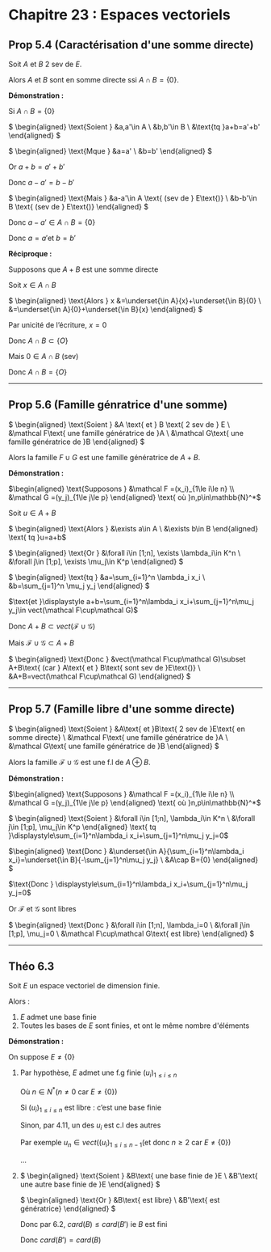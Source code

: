 # Chapitre 23 : Espaces vectoriels
## Prop 5.4 (Caractérisation d'une somme directe)

Soit $A$ et $B$ 2 sev de $E$.

Alors $A$ et $B$ sont en somme directe ssi $A\cap B=\{0\}$.

**Démonstration :**

$\text{Si }A\cap B=\{0\}$

$
\begin{aligned}
    \text{Soient }
    &a,a'\in A
    \\
    &b,b'\in B
    \\
    &\text{tq }a+b=a'+b'
\end{aligned}
$

$
\begin{aligned}
    \text{Mque }
    &a=a'
    \\
    &b=b'
\end{aligned}
$

$\text{Or }a+b=a'+b'$

$\text{Donc }a-a'=b-b'$

$
\begin{aligned}
    \text{Mais }
    &a-a'\in A \text{ (sev de } E\text{)}
    \\
    &b-b'\in B \text{ (sev de } E\text{)}
\end{aligned}
$

$\text{Donc }a-a'\in A\cap B=\{0\}$

$\text{Donc }a = a' \text{et } b=b'$

**Réciproque :**

$\text{Supposons que }A+B\text{ est une somme directe}$

$\text{Soit }x\in A\cap B$

$
\begin{aligned}
    \text{Alors } x
    &=\underset{\in A}{x}+\underset{\in B}{0}
    \\
    &=\underset{\in A}{0}+\underset{\in B}{x}
\end{aligned}
$

$\text{Par unicité de l'écriture, }x=0$

$\text{Donc }A\cap B\subset\{O\}$

$\text{Mais }0\in A\cap B$ (sev)

$\text{Donc }A\cap B=\{O\}$

---
## Prop 5.6 (Famille génratrice d'une somme)
$
\begin{aligned}
    \text{Soient }
    &A \text{ et } B \text{ 2 sev de } E
    \\
    &\mathcal F\text{ une famille génératrice de }A
    \\
    &\mathcal G\text{ une famille génératrice de }B
\end{aligned}
$

$\text{Alors la famille }F\cup G\text{ est une famille génératrice de }A+B$.

**Démonstration :**

$\begin{aligned}
    \text{Supposons }
    &\mathcal F =(x_i)_{1\le i\le n}
    \\
    &\mathcal G =(y_j)_{1\le j\le p}
\end{aligned}
\text{ où }n,p\in\mathbb{N}^*$

$\text{Soit }u\in A+B$

$
\begin{aligned}
    \text{Alors }
    &\exists a\in A
    \\
    &\exists b\in B
\end{aligned}
\text{ tq }u=a+b$

$
\begin{aligned}
    \text{Or }
    &\forall i\in [1;n], \exists \lambda_i\in K^n
    \\
    &\forall j\in [1;p], \exists \mu_j\in K^p
\end{aligned}
$

$
\begin{aligned}
    \text{tq }
    &a=\sum_{i=1}^n \lambda_i x_i
    \\
    &b=\sum_{j=1}^n \mu_j y_j
\end{aligned}
$

$\text{et }\displaystyle a+b=\sum_{i=1}^n\lambda_i x_i+\sum_{j=1}^n\mu_j y_j\in vect(\mathcal F\cup\mathcal G)$

$\text{Donc }A+B\subset vect(\mathcal F\cup\mathcal G)$

$\text{Mais }\mathcal F\cup\mathcal G\subset A+B$

$
\begin{aligned}
    \text{Donc }
    &vect(\mathcal F\cup\mathcal G)\subset A+B\text{ (car } A\text{ et } B\text{ sont sev de }E\text{)}
    \\
    &A+B=vect(\mathcal F\cup\mathcal G)
\end{aligned}
$

---
## Prop 5.7 (Famille libre d'une somme directe)
$
\begin{aligned}
    \text{Soient }
    &A\text{ et }B\text{ 2 sev de }E\text{ en somme directe}
    \\
    &\mathcal F\text{ une famille génératrice de }A
    \\
    &\mathcal G\text{ une famille génératrice de }B
\end{aligned}
$

$\text{Alors la famille }\mathcal F\cup\mathcal G\text{ est une f.l de }A\oplus B$.

**Démonstration :**

$\begin{aligned}
    \text{Supposons }
    &\mathcal F =(x_i)_{1\le i\le n}
    \\
    &\mathcal G =(y_j)_{1\le j\le p}
\end{aligned}
\text{ où }n,p\in\mathbb{N}^*$

$
\begin{aligned}
    \text{Soient }
    &\forall i\in [1;n], \lambda_i\in K^n
    \\
    &\forall j\in [1;p], \mu_j\in K^p
\end{aligned}
\text{ tq }\displaystyle\sum_{i=1}^n\lambda_i x_i+\sum_{j=1}^n\mu_j y_j=0$

$\begin{aligned}
    \text{Donc }
    &\underset{\in A}{\sum_{i=1}^n\lambda_i x_i}=\underset{\in B}{-\sum_{j=1}^n\mu_j y_j}
    \\
    &A\cap B=\{0\}
\end{aligned}
$

$\text{Donc } \displaystyle\sum_{i=1}^n\lambda_i x_i+\sum_{j=1}^n\mu_j y_j=0$

$\text{Or }\mathcal F \text{ et }\mathcal G\text{ sont libres}$

$
\begin{aligned}
    \text{Donc }
    &\forall i\in [1;n], \lambda_i=0
    \\
    &\forall j\in [1;p], \mu_j=0
    \\
    &\mathcal F\cup\mathcal G\text{ est libre}
\end{aligned}
$

---
## Théo 6.3
Soit $E$ un espace vectoriel de dimension finie.
            
Alors :
1. $E$ admet une base finie
2. Toutes les bases de $E$ sont finies, et ont le même nombre d'éléments

**Démonstration :**

$\text{On suppose } E\not ={\{0\}}$

1. $\text{Par hypothèse, } E\text{ admet une f.g finie }(u_i)_{1\le i\le n}$

   $\text{Où }n\in N^* (n\not ={0}\text{ car }E\not ={\{0\}})$
   
   $\text{Si }(u_i)_{1\le i\le n}\text{ est libre : c'est une base finie}$

   $\text{Sinon, par 4.11, un des }u_i\text{ est c.l des autres}$
   
   $\text{Par exemple }u_n\in vect((u_i)_{1\le i\le n-1}(\text{et donc }n\ge 2\text{ car }E\not ={\{0\})}$

   ...

2. $
\begin{aligned}
    \text{Soient }
    &B\text{ une base finie de }E
    \\
    &B'\text{ une autre base finie de }E
\end{aligned}
$

    $
\begin{aligned}
    \text{Or }
    &B\text{ est libre}
    \\
    &B'\text{ est génératrice}
\end{aligned}
$

    $\text{Donc par 6.2, } card(B)\le card(B')\text{ ie }B\text{ est fini}$

    $\text{Donc }card(B')=card(B)$